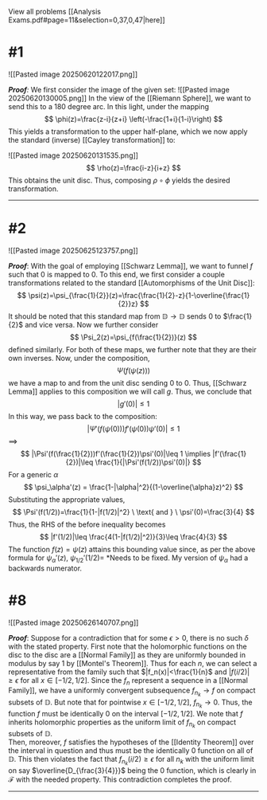 View all problems [[Analysis Exams.pdf#page=11&selection=0,37,0,47|here]]
# #1
![[Pasted image 20250620122017.png]]

***Proof**:* We first consider the image of the given set:
![[Pasted image 20250620130005.png]]
In the view of the [[Riemann Sphere]], we want to send this to a 180 degree arc. In this light, under the mapping
$$ \phi(z)=\frac{z-i}{z+i} \left(-\frac{1+i}{1-i}\right) $$
This yields a transformation to the upper half-plane, which we now apply the standard (inverse) [[Cayley transformation]] to: 

![[Pasted image 20250620131535.png]]
$$ \rho(z)=\frac{i-z}{i+z}
$$
This obtains the unit disc. Thus, composing $\rho \circ\phi$ yields the desired transformation.  
$$\tag*{$\blacksquare$}$$
_________________________________________________________________ 

# #2
![[Pasted image 20250625123757.png]]

***Proof***: With the goal of employing [[Schwarz Lemma]], we want to funnel $f$ such that 0 is mapped to 0. To this end, we first consider a couple transformations related to the standard [[Automorphisms of the Unit Disc]]:
$$
\psi(z)=\psi_{\frac{1}{2}}(z)=\frac{\frac{1}{2}-z}{1-\overline{\frac{1}{2}}z}
$$
It should be noted that this standard map from $\mathbb{D}\rightarrow \mathbb{D}$ sends 0 to $\frac{1}{2}$ and vice versa. Now we further consider 
$$
\Psi_2(z)=\psi_{f(\frac{1}{2})}(z)
$$
defined similarly. For both of these maps, we further note that they are their own inverses. Now, under the composition,
$$
\Psi(f(\psi(z)))
$$
we have a map to and from the unit disc sending 0 to 0. Thus, [[Schwarz Lemma]] applies to this composition we will call $g$. Thus, we conclude that
$$
|g'(0)|\leq 1
$$
In this way, we pass back to the composition:
$$
|\Psi'(f(\psi(0)))f'(\psi(0))\psi'(0)|\leq 1
$$
$\implies$ 
$$
|\Psi'(f(\frac{1}{2}))f'(\frac{1}{2})\psi'(0)|\leq 1 \implies |f'(\frac{1}{2})|\leq \frac{1}{|\Psi'(f(1/2))\psi'(0)|}
$$
For a generic $\alpha$
$$
\psi_\alpha'(z) = \frac{1-|\alpha|^2}{(1-\overline{\alpha}z)^2}
$$
Substituting the appropriate values, 
$$
\Psi'(f(1/2))=\frac{1}{1-|f(1/2)|^2} \ \text{ and } \ \psi'(0)=\frac{3}{4}
$$
Thus, the RHS of the before inequality becomes
$$
|f'(1/2)|\leq \frac{4(1-|f(1/2)|^2)}{3}\leq \frac{4}{3}
$$
The function $f(z)=\psi(z)$ attains this bounding value since, as per the above formula for $\psi_\alpha'(z)$, $\psi_{1/2}'(1/2)=$ 
*Needs to be fixed. My version of $\psi_\alpha$ had a backwards numerator.
# #8
![[Pasted image 20250626140707.png]]

***Proof***: Suppose for a contradiction that for some $\epsilon >0$, there is no such $\delta$ with the stated property. First note that the holomorphic functions on the disc to the disc are a [[Normal Family]] as they are uniformly bounded in modulus by say 1 by [[Montel's Theorem]]. Thus for each $n$, we can select a representative from the family such that $|f_n(x)|<\frac{1}{n}$ and $|f(i/2)|\geq \epsilon$ for all $x\in [-1/2, 1/2]$. 
Since the $f_n$ represent a sequence in a [[Normal Family]], we have a uniformly convergent subsequence $f_{n_k}\rightarrow f$ on compact subsets of $\mathbb{D}$. But note that for pointwise $x\in[-1/2,1/2]$, $f _{n_ k}\rightarrow 0$. Thus, the function $f$ must be identically 0 on the interval $[-1/2,1/2]$. We note that $f$ inherits holomorphic properties as the uniform limit of $f_{n_k}$ on compact subsets of $\mathbb{D}$.  
Then, moreover, $f$ satisfies the hypotheses of the [[Identity Theorem]] over the interval in question and thus must be the identically 0 function on all of $\mathbb{D}$. This then violates the fact that $f_{n_{k}}(i/2)\geq\epsilon$ for all $n_k$ with the uniform limit on say $\overline{D_{\frac{3}{4}}}$ being the 0 function, which is clearly in $\mathcal{F}$ with the needed property. This contradiction completes the proof. $$\tag*{$\blacksquare$}$$

_________________________________________________________________ 

